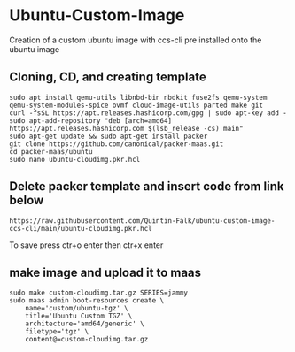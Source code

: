 # Ubuntu-Custom-Image
Creation of a custom ubuntu image with ccs-cli pre installed onto the ubuntu image

<h2>Cloning, CD, and creating template</h2>

    sudo apt install qemu-utils libnbd-bin nbdkit fuse2fs qemu-system qemu-system-modules-spice ovmf cloud-image-utils parted make git
    curl -fsSL https://apt.releases.hashicorp.com/gpg | sudo apt-key add -
    sudo apt-add-repository "deb [arch=amd64] https://apt.releases.hashicorp.com $(lsb_release -cs) main"
    sudo apt-get update && sudo apt-get install packer
    git clone https://github.com/canonical/packer-maas.git
    cd packer-maas/ubuntu
    sudo nano ubuntu-cloudimg.pkr.hcl

<h2>Delete packer template and insert code from link below</h2>

    https://raw.githubusercontent.com/Quintin-Falk/ubuntu-custom-image-ccs-cli/main/ubuntu-cloudimg.pkr.hcl

To save press ctr+o enter then ctr+x enter

<h2>make image and upload it to maas</h2>

    sudo make custom-cloudimg.tar.gz SERIES=jammy
    sudo maas admin boot-resources create \
        name='custom/ubuntu-tgz' \
        title='Ubuntu Custom TGZ' \
        architecture='amd64/generic' \
        filetype='tgz' \
        content@=custom-cloudimg.tar.gz
    

    
